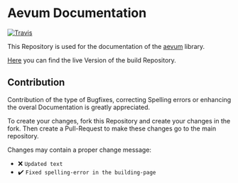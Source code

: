 # Aevum Documentation

[![Travis](https://img.shields.io/travis/prefixaut/aevum.svg?style=for-the-badge)](https://travis-ci.org/prefixaut/aevum)

This Repository is used for the documentation of the [aevum](https://github.com/prefixaut/aevum) library.

[Here](https://docs.prefix.moe/aevum) you can find the live Version of the build Repository.

## Contribution

Contribution of the type of Bugfixes, correcting Spelling errors or enhancing the overal Documentation is greatly appreciated.

To create your changes, fork this Repository and create your changes in the fork.
Then create a Pull-Request to make these changes go to the main repository.

Changes may contain a proper change message:
* :x: `Updated text`
* :heavy_check_mark: `Fixed spelling-error in the building-page`
